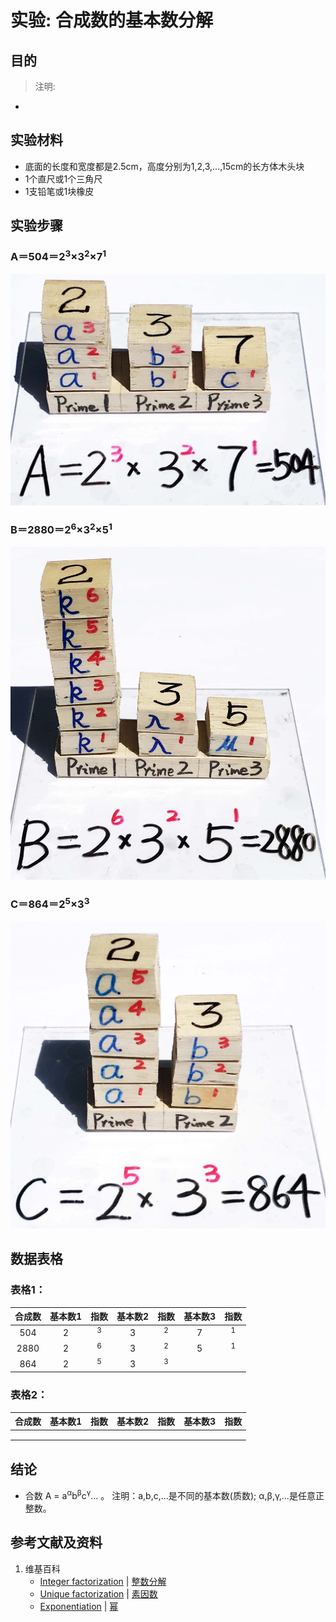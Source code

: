# 实验: 合成数的基本数分解

## 目的

> 注明:
>  
- 

## 实验材料

- 底面的长度和宽度都是2.5cm，高度分别为1,2,3,...,15cm的长方体木头块
- 1个直尺或1个三角尺
- 1支铅笔或1块橡皮

## 实验步骤

### A＝504＝2<sup>3</sup>×3<sup>2</sup>×7<sup>1</sup>

![](/images/数论/基本数和合成数/合成数的基本数分解/1a1.jpg)

### B＝2880＝2<sup>6</sup>×3<sup>2</sup>×5<sup>1</sup>

![](/images/数论/基本数和合成数/合成数的基本数分解/1a2.jpg)

### C＝864＝2<sup>5</sup>×3<sup>3</sup>

![](/images/数论/基本数和合成数/合成数的基本数分解/1a3.jpg)

## 数据表格

### 表格1：

|  合成数 |基本数1|    指数    |基本数2|     指数   |基本数3|     指数   |
| :----: | :--: | :--------: | :--: | :--------: | :--: | :--------: |
|  504   |   2  |<sup>3</sup>|   3  |<sup>2</sup>|   7  |<sup>1</sup>|
|  2880  |   2  |<sup>6</sup>|   3  |<sup>2</sup>|   5  |<sup>1</sup>|
|  864   |   2  |<sup>5</sup>|   3  |<sup>3</sup>|      |            |

### 表格2：

|  合成数 |基本数1|    指数    |基本数2|     指数   |基本数3|     指数   |
| :----: | :--: | :--------: | :--: | :--------: | :--: | :--------: |
|        |      |            |      |            |      |            |
|        |      |            |      |            |      |            |
|        |      |            |      |            |      |            |

## 结论

- 合数 A = a<sup>α</sup>b<sup>β</sup>c<sup>γ</sup>... 。 注明：a,b,c,...是不同的基本数(质数); α,β,γ,...是任意正整数。 

## 参考文献及资料

1. 维基百科
	- [Integer factorization](https://en.wikipedia.org/wiki/Integer_factorization) | [整数分解](https://zh.wikipedia.org/wiki/整数分解) 
	- [Unique factorization](https://en.wikipedia.org/wiki/Prime_number#Unique_factorization) | [素因数](https://zh.wikipedia.org/wiki/素因数) 
	- [Exponentiation](https://en.wikipedia.org/wiki/Exponentiation) | [幂](https://zh.wikipedia.org/wiki/幂) 




